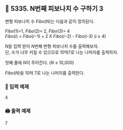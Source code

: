 ## 🏁 5335. N번째 피보나치 수 구하기 3
변형 피보나치 수 $Fibo$($N$)는 다음과 같이 정의된다.

$Fibo$(1)=1, $Fibo$(2)= 2, $Fibo$(3)= 4<br>
$Fibo$($i$) = $Fibo$($i$−1) + 2 X $Fibo$($i$−2) - $Fibo$($i$-3) ($i$ ≥ 4)<br>

$N$을 입력 받아 $N$번째 변형 피보나치 수를 출력해보자.
<br>단, 수가 너무 커질 수 있으므로 10억7로 나눈 나머지를 출력하자.

첫째 줄에 $N$이 주어진다. ($N$ ≤ 10,000)

$Fibo$($N$)을 10억 7로 나눈 나머지를 출력한다.

### 📝 입력 예제
4

### 🖨️ 출력 예제
7
